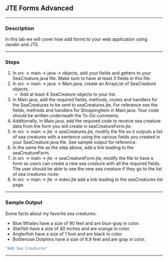 ## JTE Forms Advanced
---
### Description

In this lab we will cover how add forms to your web application using Javalin and JTE.

---
### Steps

1. In src -> main -> java -> objects, add your fields and getters to your SeaCreature.java file. Make sure to have at least 3 fields in this file. 
2. In src -> main -> java -> Main.java, create an ArrayList of SeaCreature objects. 
     * Add at least 4 SeaCreature objects to your list.  
3. In Main.java, add the required fields, methods, routes and handlers for the SeaCreatures to be sent to seaCreatures.jte. For reference see the fields, methods and handlers for ShoppingItem in Main.java. Your code should be written underneath the To-Do comments. 
4. Additionally, in Main.java, add the required code to receive sea creature data from the form you will create in seaCreatureForm.jte.
5. In src -> main -> jte -> seaCreatures.jte, modify the file so it outputs a list of sea creatures with a sentence using the various fields you created in your SeaCreature.java file. See sample output for reference. 
6. In the same file as the step above, add a link leading to the seaCreatureForm.
7. In src -> main -> jte -> seaCreatureForm.jte, modify the file to have a form so users can create a new sea creature with all the required fields. The user should be able to see the new sea creature if they go to the list of sea creatures route.
8. In src -> main -> jte -> index.jte add a link leading to the seaCreatures list page.


---
### Sample Output
Some facts about my favorite sea creatures:
* Blue Whales have a size of 90 feet and are blue-gray in color.
* Starfish have a size of 40 inches and are orange in color.
* Anglerfish have a size of 1 foot and are black in color.
* Bottlenose Dolphins have a size of 8.9 feet and are gray in color.
```java
"Add Sea Creatures"
```
---
